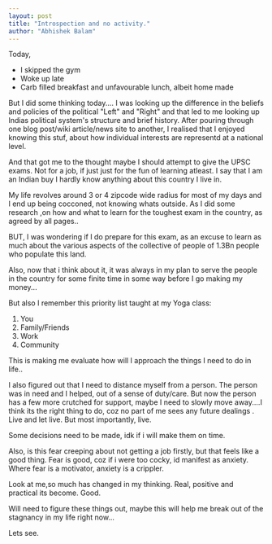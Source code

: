 ```yaml
---
layout: post
title: "Introspection and no activity."
author: "Abhishek Balam"
---
```


Today, 
- I skipped the gym
- Woke up late
- Carb filled breakfast and unfavourable lunch, albeit home made

But I did some thinking today....
I was looking up the difference in the beliefs and policies of the political "Left" and "Right" and that led to me looking up Indias political system's structure and brief history. After pouring through one blog post/wiki article/news site to another, I realised that I enjoyed knowing this stuf, about how individual interests are representd at a national level.

And that got me to the thought maybe I should attempt to give the UPSC exams. Not for a job, if just just for the fun of learning atleast. I say that I am an Indian buy I hardly know anything about this country I live in.

My life revolves around 3 or 4 zipcode wide radius for most of my days and I end up being cocconed, not knowing whats outside. 
As I did some research ,on how and what to learn for the toughest exam in the country, as agreed by all pages..

BUT, I was wondering if I do prepare for this exam, as an excuse to learn as much about the various aspects of the collective of people of 1.3Bn people who populate this land.

Also, now that i think about it, it was always in my plan to serve the people in the country for some finite time in some way before I go making my money...

But also I remember this priority list  taught at my Yoga class: 

1. You
2. Family/Friends
3. Work
4. Community

This is making me evaluate how will I approach the things I need to do in life..

I also figured out that I need to distance myself from a person. The person was in need and I helped, out of a sense of duty/care. But now the person has a few more crutched for support, maybe I need to slowly move away....I think its the right thing to do, coz no part of me sees any future dealings . Live and let live. But most importantly, live.

Some decisions need to be made, idk if i will make them on time.

Also, is this fear creeping about not getting a job firstly, but that feels like a good thing. Fear is good, coz if i were too cocky, id manifest as anxiety. Where fear is a motivator, anxiety is a crippler.

Look at me,so much has changed in my thinking. Real, positive and practical its become. Good.

Will need to figure these things out, maybe this will help me break out of the stagnancy in my life right now...

Lets see.
